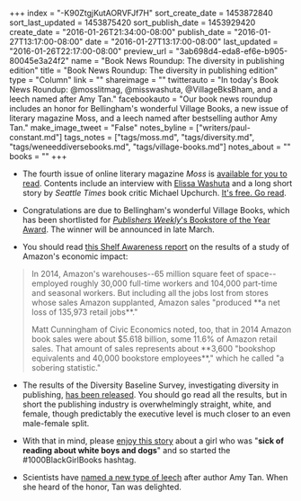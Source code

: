 +++
index = "-K90ZtgjKutAORVFJf7H"
sort_create_date = 1453872840
sort_last_updated = 1453875420
sort_publish_date = 1453929420
create_date = "2016-01-26T21:34:00-08:00"
publish_date = "2016-01-27T13:17:00-08:00"
date = "2016-01-27T13:17:00-08:00"
last_updated = "2016-01-26T22:17:00-08:00"
preview_url = "3ab698d4-eda8-ef6e-b905-80045e3a24f2"
name = "Book News Roundup: The diversity in publishing edition"
title = "Book News Roundup: The diversity in publishing edition"
type = "Column"
link = ""
shareimage = ""
twitterauto = "In today's Book News Roundup: @mosslitmag, @misswashuta, @VillageBksBham, and a leech named after Amy Tan."
facebookauto = "Our book news roundup includes an honor for Bellingham's wonderful Village Books, a new issue of literary magazine Moss, and a leech named after bestselling author Amy Tan."
make_image_tweet = "False"
notes_byline = ["writers/paul-constant.md"]
tags_notes = ["tags/moss.md", "tags/diversity.md", "tags/weneeddiversebooks.md", "tags/village-books.md"]
notes_about = ""
books = ""
+++
* The fourth issue of online literary magazine *Moss* is [available for you to read](http://www.mosslit.com/vol02/issue04.html). Contents include an interview with [Elissa Washuta](http://seattlereviewofbooks.com/reviews/the-perpetual-naked-lunch-of-starvation-mode/) and a long short story by *Seattle Times* book critic Michael Upchurch. [It's free. Go read](http://www.mosslit.com/vol02/issue04.html#TheWidowerMuse).

* Congratulations are due to Bellingham's wonderful Village Books, which has been shortlisted for [*Publishers Weekly*'s Bookstore of the Year Award](http://publishersweekly.com/pw/by-topic/industry-news/bookselling/article/69203-finalists-named-for-2016-pw-bookstore-of-the-year.html). The winner will be announced in late March.

* You should read [this Shelf Awareness report](http://www.shelf-awareness.com/issue.html?issue=2676#m31200) on the results of a study of Amazon's economic impact:

<blockquote><p>In 2014, Amazon's warehouses--65 million square feet of space--employed roughly 30,000 full-time workers and 104,000 part-time and seasonal workers. But including all the jobs lost from stores whose sales Amazon supplanted, Amazon sales "produced **a net loss of 135,973 retail jobs**."</p>

<p>Matt Cunningham of Civic Economics noted, too, that in 2014 Amazon book sales were about $5.618 billion, some 11.6% of Amazon retail sales. That amount of sales represents about **3,600 "bookshop equivalents and 40,000 bookstore employees**," which he called "a sobering statistic."</p></blockquote>

* The results of the Diversity Baseline Survey, investigating diversity in publishing, [has been released](http://blog.leeandlow.com/2016/01/26/where-is-the-diversity-in-publishing-the-2015-diversity-baseline-survey-results/). You should go read all the results, but in short the publishing industry is overwhelmingly straight, white, and female, though predictably the executive level is much closer to an even male-female split.

* With that in mind, please [enjoy this story](http://jezebel.com/11-year-old-sick-of-reading-about-white-boys-and-dogs-l-1755021888?utm_campaign=socialfow_jezebel_twitter&utm_source=jezebel_twitter&utm_medium=socialflow) about a girl who was "**sick of reading about white boys and dogs**" and so started the #1000BlackGirlBooks hashtag.

* Scientists have [named a new type of leech](http://electricliterature.com/amy-tan-has-a-leech-named-in-her-honor/) after author Amy Tan. When she heard of the honor, Tan was delighted.